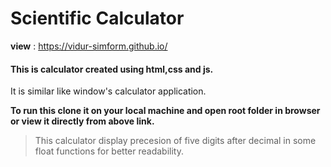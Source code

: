 # Scientific Calculator
**view** : https://vidur-simform.github.io/

#### This is calculator created using html,css and js.
It is similar like window's calculator application.

**To run this clone it on your local machine and open root folder in browser or view it directly from above link.**

> This calculator display precesion of five digits after decimal in some float functions for better readability.
